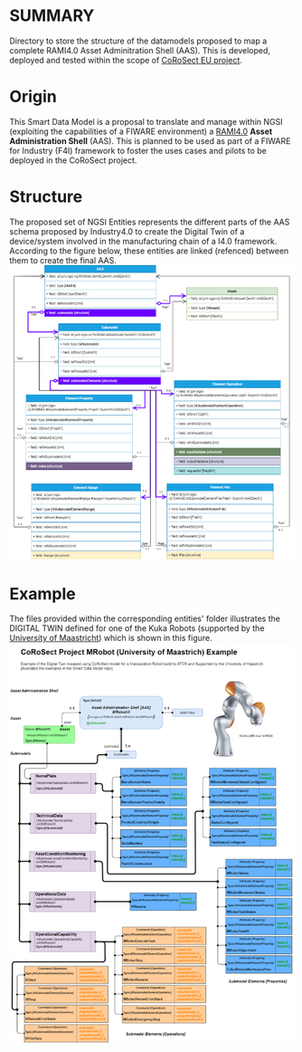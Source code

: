 # SUMMARY

Directory to store the structure of the datamodels proposed to map a complete RAMI4.0 Asset Adminitration Shell (AAS).
This is developed, deployed and tested within the scope of [CoRoSect EU project](https://corosect.eu/).

# Origin

This Smart Data Model is a proposal to translate and manage within NGSI (exploiting the capabilities of a FIWARE environment) a [RAMI4.0](https://ec.europa.eu/futurium/en/system/files/ged/a2-schweichhart-reference_architectural_model_industrie_4.0_rami_4.0.pdf) **Asset Administration Shell** (AAS). This is planned to be used as part of a FIWARE for Industry (F4I) framework to foster the uses cases and pilots to be deployed in the CoRoSect project.

# Structure

The proposed set of NGSI Entities represents the different parts of the AAS schema proposed by Industry4.0 to create the Digital Twin of a device/system involved in the manufacturing chain of a I4.0 framework. According to the figure below, these entities are linked (refenced) between them to create the final AAS.
![NGSI entyties' tree to map an RAMI4.0 Asset Administration Shell](/SMARTMANUFACTURING/corosect/images/DTwinStructure.png)

# Example

The files provided within the corresponding entities' folder illustrates the DIGITAL TWIN defined for one of the Kuka Robots (supported by the [University of Maastricht](https://www.maastrichtuniversity.nl/research/department-advanced-computing-sciences)) which is shown in this figure.
![Proposed Digital Twin for Maastricht Kuka's robot](/SMARTMANUFACTURING/corosect/images/MRobot-Example.png)